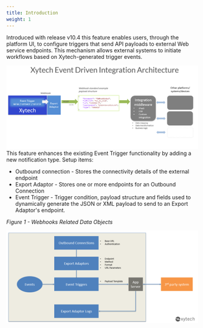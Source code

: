 ```yaml
---
title: Introduction
weight: 1
---
```


Introduced with release v10.4 this feature enables users, through the platform UI, to configure triggers that send API payloads to external Web service endpoints. This mechanism allows external systems to initiate workflows based on Xytech-generated trigger events.

![](assets/Pasted%20image%2020240806143454.png)
This feature enhances the existing Event Trigger functionality by adding a new notification type. Setup items:
- Outbound connection - Stores the connectivity details of the external endpoint
- Export Adaptor - Stores one or more endpoints for an Outbound Connection
- Event Trigger - Trigger condition, payload structure and fields used to dynamically generate the JSON or XML payload to send to an Export Adaptor's endpoint.

_Figure 1 - Webhooks Related Data Objects_

![](assets/Pasted%20image%2020240806143105.png)



